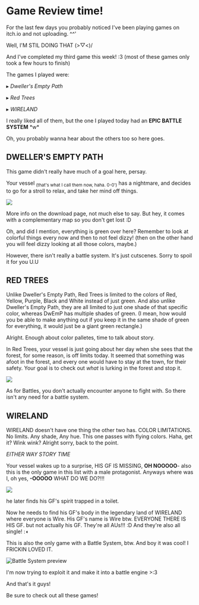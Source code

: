 # Game Review time!

For the last few days you probably noticed I've been playing games on itch.io and not uploading. ^^'

Well, I'M STIL DOING THAT \(>▽<)/

And I've completed my third game this week! :3 (most of these games only took a few hours to finish)


The games I played were:

▸ _Dweller's Empty Path_

▸ _Red Trees_

▸ _WIRELAND_

I really liked all of them, but the one I played today had an **EPIC BATTLE SYSTEM** \*w*

Oh, you probably wanna hear about the others too so here goes.

## DWELLER'S EMPTY PATH

This game didn't really have much of a goal here, persay.

Your vessel <sub>(that's what I call them now, haha. 0-0')</sub> has a nightmare, and decides to go for a stroll to relax, and take her mind off things. 

![](https://img.itch.zone/aW1nLzMxNzI2NjAucG5n/original/jVfTAc.png)

More info on the download page, not much else to say. But hey, it comes with a complementary map so you don't get lost :D 


Oh, and did I mention, everything is green over here? Remember to look at colorful things every now and then to not feel dizzy! (then on the other hand you will feel dizzy looking at all those colors, maybe.)


However, there isn't really a battle system. It's just cutscenes. Sorry to spoil it for you U.U

## RED TREES

Unlike Dweller's Empty Path, Red Trees is limited to the colors of Red, Yellow, Purple, Black and White instead of just green. And also unlike Dweller's Empty Path, they are all limited to just one shade of that specific color, whereas DwEmP has multiple shades of green.
(I mean, how would you be able to make anything out if you keep it in the same shade of green for everything, it would just be a giant green rectangle.)

Alright. Enough about color palletes, time to talk about story.


In Red Trees, your vessel is just going about her day when she sees that the forest, for some reason, is off limits today. It seemed that something was afoot in the forest, and every one would have to stay at the town, for their safety. Your goal is to check out _what_ is lurking in the forest and stop it.

![](https://img.itch.zone/aW1hZ2UvNDUwMzgyLzIyODAzODEucG5n/794x1000/ArXIyF.png)

As for Battles, you don't actually encounter anyone to fight with. So there isn't any need for a battle system.


## WIRELAND
WIRELAND doesn't have one thing the other two has. COLOR LIMITATIONS. No limits. Any shade, Any hue. This one passes with flying colors. Haha, get it? Wink wink? Alright sorry, back to the point.


_EITHER WAY STORY TIME_

Your vessel wakes up to a surprise, HIS GF IS MISSING, **OH NOOOOO**- also this is the only game in this list with a male protagonist. Anyways where was I, oh yes, **-OOOOO** WHAT DO WE DO?!!!

![](https://img.itch.zone/aW1hZ2UvNjc0NjM3LzM2OTY3MTAuZ2lm/794x1000/7%2Bmn1A.gif)

he later finds his GF's spirit trapped in a toilet. 

Now he needs to find his GF's body in the legendary land of WIRELAND where everyone is Wire. His GF's name is Wire btw. EVERYONE THERE IS HIS GF. but not actually his GF. They're all AUs!!! :D And they're also all single! :◖

This is also the only game with a Battle System, btw. And boy it was cool! I FRICKIN LOVED IT. 

![Battle System preview](https://img.itch.zone/aW1hZ2UvNjc0NjM3LzM2OTY4NDkucG5n/794x1000/nPDVbb.png)

 I'm now trying to exploit it and make it into a battle engine >:3
 
And that's it guys!

Be sure to check out all these games! 
